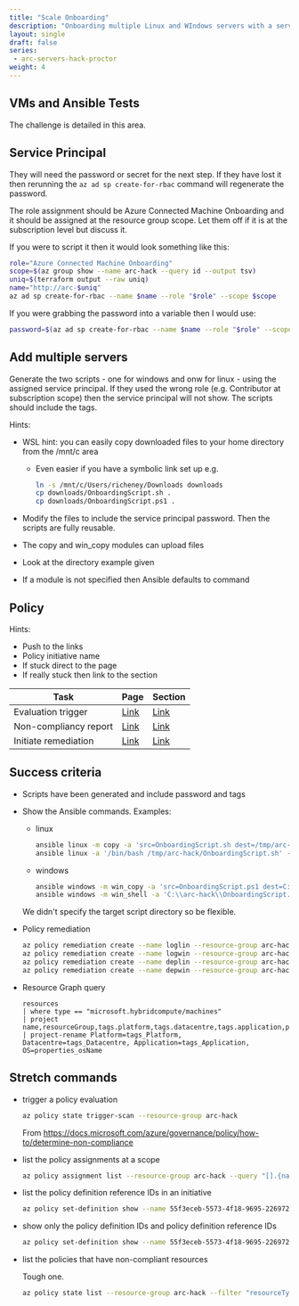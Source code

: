 ```yaml
---
title: "Scale Onboarding"
description: "Onboarding multiple Linux and WIndows servers with a service principal, then automate conneting with the azcmagent."
layout: single
draft: false
series:
 - arc-servers-hack-proctor
weight: 4
---
```


## VMs and Ansible Tests

The challenge is detailed in this area.

## Service Principal

They will need the password or secret for the next step. If they have lost it then rerunning the `az ad sp create-for-rbac` command will regenerate the password.

The role assignment should be Azure Connected Machine Onboarding and it should be assigned at the resource group scope. Let them off if it is at the subscription level but discuss it.

If you were to script it then it would look something like this:

```bash
role="Azure Connected Machine Onboarding"
scope=$(az group show --name arc-hack --query id --output tsv)
uniq=$(terraform output --raw uniq)
name="http://arc-$uniq"
az ad sp create-for-rbac --name $name --role "$role" --scope $scope
```

If you were grabbing the password into a variable then I would use:

```bash
password=$(az ad sp create-for-rbac --name $name --role "$role" --scope $scope --query password --output tsv)
```

## Add multiple servers

Generate the two scripts - one for windows and onw for linux - using the assigned service principal. If they used the wrong role (e.g. Contributor at subscription scope) then the service principal will not show. The scripts should include the tags.

Hints:

* WSL hint: you can easily copy downloaded files to your home directory from the /mnt/c area
  * Even easier if you have a symbolic link set up e.g.

    ```bash
    ln -s /mnt/c/Users/richeney/Downloads downloads
    cp downloads/OnboardingScript.sh .
    cp downloads/OnboardingScript.ps1 .
    ```

* Modify the files to include the service principal password. Then the scripts are fully reusable.
* The copy and win_copy modules can upload files
* Look at the directory example given
* If a module is not specified then Ansible defaults to command

## Policy

Hints:

* Push to the links
* Policy initiative name
* If stuck direct to the page
* If really stuck then link to the section

| Task | Page | Section |
|---|---|---|
| Evaluation trigger | [Link](https://docs.microsoft.com/azure/governance/policy/how-to/get-compliance-data) | [Link](https://docs.microsoft.com/azure/governance/policy/how-to/get-compliance-data#on-demand-evaluation-scan---azure-cli) |
| Non-compliancy report | [Link]() | [Link]() |
| Initiate remediation | [Link]() | [Link]() |

## Success criteria

* Scripts have been generated and include password and tags
* Show the Ansible commands. Examples:
  * linux

    ```bash
    ansible linux -m copy -a 'src=OnboardingScript.sh dest=/tmp/arc-hack/ owner=root mode=0755' --become
    ansible linux -a '/bin/bash /tmp/arc-hack/OnboardingScript.sh' --become
    ```

  * windows

    ```bash
    ansible windows -m win_copy -a 'src=OnboardingScript.ps1 dest=C:\\arc-hack\\'
    ansible windows -m win_shell -a 'C:\\arc-hack\\OnboardingScript.ps1' --become --become-method runas --become-user System
    ```

  We didn't specify the target script directory so be flexible.

* Policy remediation

    ```bash
    az policy remediation create --name loglin --resource-group arc-hack --resource-type Microsoft.HybridCompute/machines --policy-assignment f5542fa9dd304b23b1b0823a --definition-reference-id LogAnalyticsExtension_Linux_HybridVM_Deploy
    az policy remediation create --name logwin --resource-group arc-hack --resource-type Microsoft.HybridCompute/machines --policy-assignment f5542fa9dd304b23b1b0823a --definition-reference-id LogAnalyticsExtension_Windows_HybridVM_Deploy
    az policy remediation create --name deplin --resource-group arc-hack --resource-type Microsoft.HybridCompute/machines --policy-assignment f5542fa9dd304b23b1b0823a --definition-reference-id DependencyAgentExtension_Linux_HybridVM_Deploy
    az policy remediation create --name depwin --resource-group arc-hack --resource-type Microsoft.HybridCompute/machines --policy-assignment f5542fa9dd304b23b1b0823a --definition-reference-id DependencyAgentExtension_Windows_HybridVM_Deploy
    ```

* Resource Graph query

    ```text
    resources
    | where type == "microsoft.hybridcompute/machines"
    | project name,resourceGroup,tags.platform,tags.datacentre,tags.application,properties.osName,id
    | project-rename Platform=tags_Platform, Datacentre=tags_Datacentre, Application=tags_Application, OS=properties_osName
    ```

## Stretch commands

* trigger a policy evaluation

    ```bash
    az policy state trigger-scan --resource-group arc-hack
    ```

    From <https://docs.microsoft.com/azure/governance/policy/how-to/determine-non-compliance>

* list the policy assignments at a scope

    ```bash
    az policy assignment list --resource-group arc-hack --query "[].{name:name, desc:displayName, policyDefinition:policyDefinitionId}" --output table
    ```

* list the policy definition reference IDs in an initiative

    ```bash
    az policy set-definition show --name 55f3eceb-5573-4f18-9695-226972c6d74a --query policyDefinitions[] --output yamlc
    ```

* show only the policy definition IDs and policy definition reference IDs

    ```bash
    az policy set-definition show --name 55f3eceb-5573-4f18-9695-226972c6d74a --query "policyDefinitions[].{id:policyDefinitionId, referenceID:policyDefinitionReferenceId}"
    ```

* list the policies that have non-compliant resources

    Tough one.

    ```bash
    az policy state list --resource-group arc-hack --filter "resourceType eq 'Microsoft.HybridCompute/machines' and complianceState eq 'NonCompliant' and policySetDefinitionName eq '55f3eceb-5573-4f18-9695-226972c6d74a'" --query "[].[policyAssignmentName, policyDefinitionReferenceId]" --output tsv | sort -u
    ```
